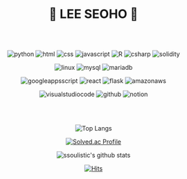 <div align="center">

  # 🐾 LEE SEOHO 🐾

<br>
<br>

  

  ![python](https://img.shields.io/badge/python-3776AB.svg?&style=for-the-badge&logo=python&logoColor=white)
  ![html](https://img.shields.io/badge/html-F7DF1E.svg?&style=for-the-badge&logo=html&logoColor=white)
  ![css](https://img.shields.io/badge/css-F7DF1E.svg?&style=for-the-badge&logo=css&logoColor=white) ![javascript](https://img.shields.io/badge/javascript-F7DF1E.svg?&style=for-the-badge&logo=javascript&logoColor=white) ![R](https://img.shields.io/badge/R-276DC3.svg?&style=for-the-badge&logo=r&logoColor=white)
  ![csharp](https://img.shields.io/badge/c%20sharp-512BD4.svg?&style=for-the-badge&logo=csharp&logoColor=white)
  ![solidity](https://img.shields.io/badge/Solidity-363636.svg?&style=for-the-badge&logo=solidity&logoColor=white)

  ![linux](https://img.shields.io/badge/linux-FCC624.svg?&style=for-the-badge&logo=linux&logoColor=white)
  ![mysql](https://img.shields.io/badge/mysql-4479A1.svg?&style=for-the-badge&logo=mysql&logoColor=white)
  ![mariadb](https://img.shields.io/badge/mariadb-003545.svg?&style=for-the-badge&logo=mariadb&logoColor=white)
  
  ![googleappsscript](https://img.shields.io/badge/Google_Apps_Script-4285F4.svg?&style=for-the-badge&logo=googleappsscript&logoColor=white)
  ![react](https://img.shields.io/badge/react-61DAFB.svg?&style=for-the-badge&logo=react&logoColor=white)
  ![flask](https://img.shields.io/badge/flask-000000.svg?&style=for-the-badge&logo=flask&logoColor=white)
  ![amazonaws](https://img.shields.io/badge/amazon_aws_ec2-FF9900.svg?&style=for-the-badge&logo=amazonaws&logoColor=white)
  
  ![visualstudiocode](https://img.shields.io/badge/visual%20studio%20code-007ACC.svg?&style=for-the-badge&logo=visualstudiocode&logoColor=white)
  ![github](https://img.shields.io/badge/github-81717.svg?&style=for-the-badge&logo=github&logoColor=white)
  ![notion](https://img.shields.io/badge/notion-000000.svg?&style=for-the-badge&logo=notion&logoColor=white)
  

<br>
<br>

![Top Langs](https://github-readme-stats.vercel.app/api/top-langs/?username=ssoulistic&layout=compact&hide_border=true&theme=algolia)

[![Solved.ac Profile](http://mazassumnida.wtf/api/v2/generate_badge?boj=ssoulistic)](https://solved.ac/ssoulistic/)

![ssoulistic's github stats](https://github-readme-stats.vercel.app/api?username=ssoulistic&theme=algolia&show_icons=true)

[![Hits](https://hits.seeyoufarm.com/api/count/incr/badge.svg?url=https%3A%2F%2Fgithub.com%2Fssoulistic%2Fhit-counter&count_bg=%23E53B3B&title_bg=%23555555&icon=clyp.svg&icon_color=%23FFE900&title=hello+visitors&edge_flat=false)](https://hits.seeyoufarm.com)

</div>


<!--
**ssoulistic/ssoulistic** is a ✨ _special_ ✨ repository because its `README.md` (this file) appears on your GitHub profile.

Here are some ideas to get you started:

- 🔭 I’m currently working on ...
- 🌱 I’m currently learning ...
- 👯 I’m looking to collaborate on ...
- 🤔 I’m looking for help with ...
- 💬 Ask me about ...
- 📫 How to reach me: ...
- 😄 Pronouns: ...
- ⚡ Fun fact: ...
-->
